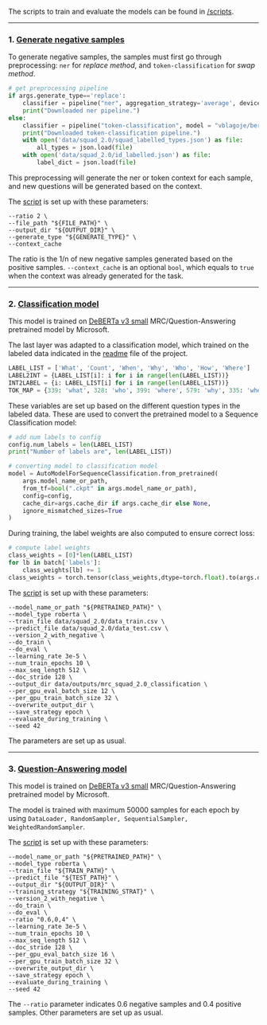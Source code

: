 The scripts to train and evaluate the models can be found in [/scripts](scripts).

---

### 1. [Generate negative samples](src/sample_replace_generate.py) 

To generate negative samples, the samples must first go through preprocessing: `ner` for *replace method*, and `token-classification` for *swap method*.

```python
# get preprocessing pipeline 
if args.generate_type=='replace':
    classifier = pipeline("ner", aggregation_strategy='average', device=0)
    print("Downloaded ner pipeline.")
else:
    classifier = pipeline("token-classification", model = "vblagoje/bert-english-uncased-finetuned-pos", aggregation_strategy="simple", device=0)
    print("Downloaded token-classification pipeline.")
    with open('data/squad_2.0/squad_labelled_types.json') as file: 
        all_types = json.load(file)
    with open('data/squad_2.0/id_labelled.json') as file:
        label_dict = json.load(file)
```

This preprocessing will generate the ner or token context for each sample, and new questions will be generated based on the context.

The [script](scripts/run_generate.sh) is set up with these parameters:

    --ratio 2 \
    --file_path "${FILE_PATH}" \
    --output_dir "${OUTPUT_DIR}" \
    --generate_type "${GENERATE_TYPE}" \
    --context_cache

The ratio is the 1/n of new negative samples generated based on the positive samples. `--context_cache` is an optional `bool`, which equals to `true` when the context was already generated for the task.

---

### 2. [Classification model](src/run_class.py) 

This model is trained on [DeBERTa v3 small](https://huggingface.co/microsoft/deberta-v3-small) MRC/Question-Answering pretrained model by Microsoft. 

The last layer was adapted to a classification model, which trained on the labeled data indicated in the [readme](readme.md) file of the project. 

```python
LABEL_LIST = ['What', 'Count', 'When', 'Why', 'Who', 'How', 'Where']
LABEL2INT = {LABEL_LIST[i]: i for i in range(len(LABEL_LIST))}
INT2LABEL = {i: LABEL_LIST[i] for i in range(len(LABEL_LIST))}
TOK_MAP = {339: 'what', 328: 'who', 399: 'where', 579: 'why', 335: 'when', 319: 'which', 361: 'how'}
```

These variables are set up based on the different question types in the labeled data. These are used to convert the pretrained model to a Sequence Classification model:

```python
# add num labels to config 
config.num_labels = len(LABEL_LIST)
print("Number of labels are", len(LABEL_LIST))

# converting model to classification model 
model = AutoModelForSequenceClassification.from_pretrained(
    args.model_name_or_path,
    from_tf=bool(".ckpt" in args.model_name_or_path),
    config=config,
    cache_dir=args.cache_dir if args.cache_dir else None,
    ignore_mismatched_sizes=True
)
```

During training, the label weights are also computed to ensure correct loss:

```python
# compute label weights 
class_weights = [0]*len(LABEL_LIST)
for lb in batch['labels']:
    class_weights[lb] += 1
class_weights = torch.tensor(class_weights,dtype=torch.float).to(args.device)

```

The [script](scripts/run_class.sh) is set up with these parameters:

    --model_name_or_path "${PRETRAINED_PATH}" \
    --model_type roberta \
    --train_file data/squad_2.0/data_train.csv \
    --predict_file data/squad_2.0/data_test.csv \
    --version_2_with_negative \
    --do_train \
    --do_eval \
    --learning_rate 3e-5 \
    --num_train_epochs 10 \
    --max_seq_length 512 \
    --doc_stride 128 \
    --output_dir data/outputs/mrc_squad_2.0_classification \
    --per_gpu_eval_batch_size 12 \
    --per_gpu_train_batch_size 32 \
    --overwrite_output_dir \
    --save_strategy epoch \
    --evaluate_during_training \
    --seed 42

The parameters are set up as usual.

---

### 3. [Question-Answering model](src/run_squad.py)

This model is trained on [DeBERTa v3 small](https://huggingface.co/microsoft/deberta-v3-small) MRC/Question-Answering pretrained model by Microsoft. 

The model is trained with maximum 50000 samples for each epoch by using `DataLoader, RandomSampler, SequentialSampler, WeightedRandomSampler`. 

The [script](scripts/run_squad.sh) is set up with these parameters:

    --model_name_or_path "${PRETRAINED_PATH}" \
    --model_type roberta \
    --train_file "${TRAIN_PATH}" \
    --predict_file "${TEST_PATH}" \
    --output_dir "${OUTPUT_DIR}" \
    --training_strategy "${TRAINING_STRAT}" \
    --version_2_with_negative \
    --do_train \
    --do_eval \
    --ratio "0.6,0,4" \
    --learning_rate 3e-5 \
    --num_train_epochs 10 \
    --max_seq_length 512 \
    --doc_stride 128 \
    --per_gpu_eval_batch_size 16 \
    --per_gpu_train_batch_size 32 \
    --overwrite_output_dir \
    --save_strategy epoch \
    --evaluate_during_training \
    --seed 42

The `--ratio` parameter indicates 0.6 negative samples and 0.4 positive samples. Other parameters are set up as usual.
